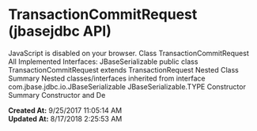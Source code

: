 # TransactionCommitRequest (jbasejdbc API)

JavaScript is disabled on your browser. Class TransactionCommitRequest All Implemented Interfaces: JBaseSerializable public class TransactionCommitRequest extends TransactionRequest Nested Class Summary Nested classes/interfaces inherited from interface com.jbase.jdbc.io.JBaseSerializable JBaseSerializable.TYPE Constructor Summary Constructor and De  

**Created At:** 9/25/2017 11:05:14 AM  
**Updated At:** 8/17/2018 2:25:53 AM  

